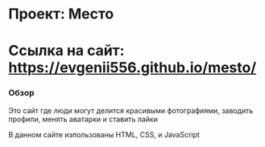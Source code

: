# Проект: Место
# Ссылка на сайт: https://evgenii556.github.io/mesto/


### Обзор
Это сайт где люди могут делится красивыми фотографиями, заводить профили, менять аватарки и ставить лайки

В данном сайте изпользованы HTML, CSS, и JavaScript
